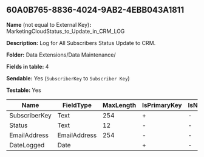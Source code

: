 ## 60A0B765-8836-4024-9AB2-4EBB043A1811

**Name** (not equal to External Key)**:** MarketingCloudStatus_to_Update_in_CRM_LOG

**Description:** Log for All Subscribers Status Update to CRM.

**Folder:** Data Extensions/Data Maintenance/

**Fields in table:** 4

**Sendable:** Yes (`SubscriberKey` to `Subscriber Key`)

**Testable:** Yes

| Name | FieldType | MaxLength | IsPrimaryKey | IsNullable | DefaultValue |
| --- | --- | --- | --- | --- | --- |
| SubscriberKey | Text | 254 | + | - |  |
| Status | Text | 12 | - | - |  |
| EmailAddress | EmailAddress | 254 | - | - |  |
| DateLogged | Date |  | + | - |  |
